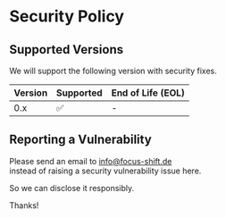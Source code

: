 # Security Policy

## Supported Versions

We will support the following version with security fixes.

| Version | Supported          | End of Life (EOL) |
|---------|--------------------|-------------------|
| 0.x     | :white_check_mark: | -                 |


## Reporting a Vulnerability

Please send an email to [info@focus-shift.de](mailto:info@focus-shift.de)  
instead of raising a security vulnerability issue here.

So we can disclose it responsibly.

Thanks!
